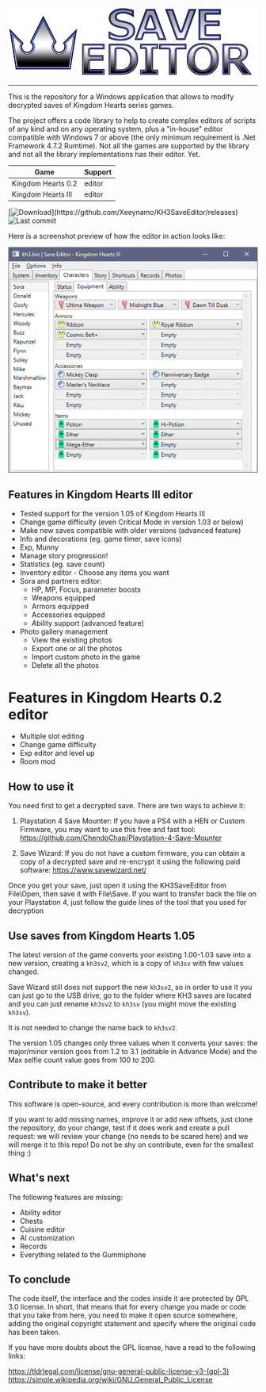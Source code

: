 ![Kingdom Hearts III Save Editor](docs/banner.png)

---

This is the repository for a Windows application that allows to modify decrypted saves of Kingdom Hearts series games.

The project offers a code library to help to create complex editors of scripts of any kind and on any operating system, plus a "in-house" editor compatible with Windows 7 or above (the only minimum requirement is .Net Framework 4.7.2 Rumtime). Not all the games are supported by the library and not all the library implementations has their editor. Yet.

| Game               | Support |
|--------------------| --------|
| Kingdom Hearts 0.2 | editor    |
| Kingdom Hearts III | editor  |

[![Download](https://img.shields.io/github/downloads/xeeynamo/kh3saveeditor/total.svg?)](https://github.com/Xeeynamo/KH3SaveEditor/releases)
![Last commit](https://img.shields.io/github/last-commit/xeeynamo/kh3saveeditor.svg?style=flat-square)


Here is a screenshot preview of how the editor in action looks like:

![demo](docs/demo1.png)

## Features in Kingdom Hearts III editor

* Tested support for the version 1.05 of Kingdom Hearts III
* Change game difficulty (even Critical Mode in version 1.03 or below)
* Make new saves compatible with older versions (advanced feature)
* Info and decorations (eg. game timer, save icons)
* Exp, Munny
* Manage story progression!
* Statistics (eg. save count)
* Inventory editor - Choose any items you want
* Sora and partners editor:
    * HP, MP, Focus, parameter boosts
    * Weapons equipped
    * Armors equipped
    * Accessories equipped
	* Ability support (advanced feature)
* Photo gallery management
    * View the existing photos
    * Export one or all the photos
    * Import custom photo in the game
    * Delete all the photos

# Features in Kingdom Hearts 0.2 editor

* Multiple slot editing
* Change game difficulty
* Exp editor and level up
* Room mod


## How to use it

You need first to get a decrypted save. There are two ways to achieve it:

1) Playstation 4 Save Mounter: If you have a PS4 with a HEN or Custom Firmware, you may want to use this free and fast tool: https://github.com/ChendoChap/Playstation-4-Save-Mounter

2) Save Wizard: If you do not have a custom firmware, you can obtain a copy of a decrypted save and re-encrypt it using the following paid software: https://www.savewizard.net/

Once you get your save, just open it using the KH3SaveEditor from File\Open, then save it with File\Save. If you want to transfer back the file on your Playstation 4, just follow the guide lines of the tool that you used for decryption

## Use saves from Kingdom Hearts 1.05

The latest version of the game converts your existing 1.00-1.03 save into a new version, creating a `kh3sv2`, which is a copy of `kh3sv` with few values changed.

Save Wizard still does not support the new `kh3sv2`, so in order to use it you can just go to the USB drive, go to the folder where KH3 saves are located and you can just rename `kh3sv2` to `kh3sv` (you might move the existing `kh3sv`).

It is not needed to change the name back to `kh3sv2`.

The version 1.05 changes only three values when it converts your saves: the major/minor version goes from 1.2 to 3.1 (editable in Advance Mode) and the Max selfie count value goes from 100 to 200.

## Contribute to make it better

This software is open-source, and every contribution is more than welcome!

If you want to add missing names, improve it or add new offsets, just clone the repository, do your change, test if it does work and create a pull request: we will review your change (no needs to be scared here) and we will merge it to this repo! Do not be shy on contribute, even for the smallest thing :)

## What's next

The following features are missing:
* Ability editor
* Chests
* Cuisine editor
* AI customization
* Records
* Everything related to the Gummiphone

## To conclude

The code itself, the interface and the codes inside it are protected by GPL 3.0 license. In short, that means that for every change you made or code that you take from here, you need to make it open source somewhere, adding the original copyright statement and specify where the original code has been taken.

If you have more doubts about the GPL license, have a read to the following links:

https://tldrlegal.com/license/gnu-general-public-license-v3-(gpl-3)
https://simple.wikipedia.org/wiki/GNU_General_Public_License
